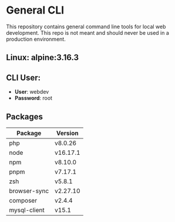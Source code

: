 # General CLI

This repository contains general command line tools for local web development. This repo is not meant and should never be used in a production environment.

## Linux: alpine:3.16.3

## CLI User:

-   **User**: webdev
-   **Password**: root

## Packages

| Package      | Version  |
| ------------ | -------- |
| php          | v8.0.26  |
| node         | v16.17.1 |
| npm          | v8.10.0  |
| pnpm         | v7.17.1  |
| zsh          | v5.8.1   |
| browser-sync | v2.27.10 |
| composer     | v2.4.4   |
| mysql-client | v15.1    |
